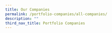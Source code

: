 ```yaml
---
title: Our Companies
permalink: /portfolio-companies/all-companies/
description: ""
third_nav_title: Portfolio Companies
---
```



<link rel="stylesheet" href="/sgds.css"/>
<div id="companies-result" style="display: flex; flex-wrap: wrap; padding: 10px">
</div>
<script src="/loadAllInvestee.js"></script>
